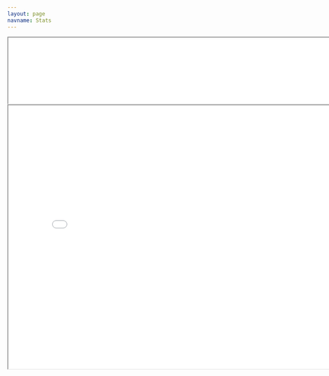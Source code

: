 ```yaml
---
layout: page
navname: Stats
---
```

<center>
	<iframe id="inlineFrameExample"
		title="Inline Frame Example"
		width="800"
		height="150"
		src="stats_old.html">
	</iframe>
	<iframe id="inlineFrameExample"
		title="Inline Frame Example"
		width="800"
		height="600"
		src="/ustats/index.html">
	</iframe>
</center>
